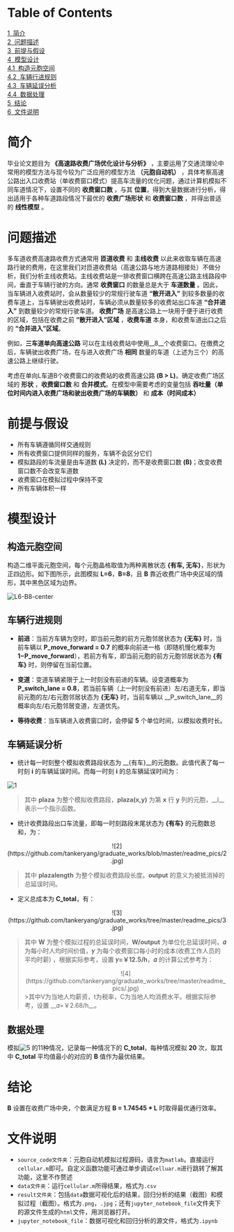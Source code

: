 
# Table of Contents
 <p><div class="lev1 toc-item"><a href="#简介" data-toc-modified-id="简介-1"><span class="toc-item-num">1&nbsp;&nbsp;</span>简介</a></div><div class="lev1 toc-item"><a href="#问题描述" data-toc-modified-id="问题描述-2"><span class="toc-item-num">2&nbsp;&nbsp;</span>问题描述</a></div><div class="lev1 toc-item"><a href="#前提与假设" data-toc-modified-id="前提与假设-3"><span class="toc-item-num">3&nbsp;&nbsp;</span>前提与假设</a></div><div class="lev1 toc-item"><a href="#模型设计" data-toc-modified-id="模型设计-4"><span class="toc-item-num">4&nbsp;&nbsp;</span>模型设计</a></div><div class="lev2 toc-item"><a href="#构造元胞空间" data-toc-modified-id="构造元胞空间-41"><span class="toc-item-num">4.1&nbsp;&nbsp;</span>构造元胞空间</a></div><div class="lev2 toc-item"><a href="#车辆行进规则" data-toc-modified-id="车辆行进规则-42"><span class="toc-item-num">4.2&nbsp;&nbsp;</span>车辆行进规则</a></div><div class="lev2 toc-item"><a href="#车辆延误分析" data-toc-modified-id="车辆延误分析-43"><span class="toc-item-num">4.3&nbsp;&nbsp;</span>车辆延误分析</a></div><div class="lev2 toc-item"><a href="#数据处理" data-toc-modified-id="数据处理-44"><span class="toc-item-num">4.4&nbsp;&nbsp;</span>数据处理</a></div><div class="lev1 toc-item"><a href="#结论" data-toc-modified-id="结论-5"><span class="toc-item-num">5&nbsp;&nbsp;</span>结论</a></div><div class="lev1 toc-item"><a href="#文件说明" data-toc-modified-id="文件说明-6"><span class="toc-item-num">6&nbsp;&nbsp;</span>文件说明</a></div>

# 简介

毕业论文题目为 __《高速路收费广场优化设计与分析》__ ，主要运用了交通流理论中常用的模型方法与现今较为广泛应用的模型方法 __（元胞自动机）__ ，具体考察高速公路出入口收费站（单收费窗口模式）提高车流量的优化问题，通过计算机模拟不同车道情况下，设置不同的 __收费窗口数__ ，与其 __位置__，得到大量数据进行分析，得出适用于各种车道路段情况下最优的 __收费广场形状__ 和 __收费窗口数__ ，并得出普适的 __线性模型__ 。

# 问题描述

多车道收费高速路收费方式通常用 __匝道收费__ 和 __主线收费__ 以此来收取车辆在高速路行驶的费用，在这里我们对匝道收费站（高速公路与地方道路相接处）不做分析，我们分析主线收费站。主线收费站是一排收费窗口横跨在高速公路主线路段中间，垂直于车辆行驶的方向。通常 __收费窗口__ 的数量总是大于 __车道数量__ 。因此，当车辆进入收费站时，会从数量较少的常规行驶车道 __“散开进入”__ 到较多数量的收费车道上，当车辆驶出收费站时，车辆必须从数量较多的收费站出口车道 __“合并进入”__ 到数量较少的常规行驶车道。 __收费广场__ 是高速公路上一块用于便于进行收费的区域，包括在收费之前 __“散开进入”区域__ ，__收费车道__ 本身，和收费车道出口之后的 __“合并进入”区域__。

例如，__三车道单向高速公路__ 可以在主线收费站中使用__8__个收费窗口。在缴费之后，车辆驶出收费广场，在与进入收费广场 __相同__ 数量的车道（上述为三个）的高速公路上继续行驶。

考虑在单向L车道B个收费窗口的收费站的收费高速公路 __(B > L)__。确定收费广场区域的 __形状__ ，__收费窗口数__ 和 __合并模式__。在模型中需要考虑的变量包括 __吞吐量（单位时间内进入收费广场和驶出收费广场的车辆数）__ 和 __成本（时间成本）__

# 前提与假设

* 所有车辆遵循同样交通规则
* 所有收费窗口提供同样的服务，车辆不会区分它们
* 模拟路段的车流量是由车道数 __(L)__ 决定的，而不是收费窗口数 __(B)__；改变收费窗口数不会改变车道数
* 收费窗口在模拟过程中保持不变
* 所有车辆体积一样

# 模型设计

## 构造元胞空间

构造二维平面元胞空间，每个元胞晶格取值为两种离散状态 __{有车, 无车}__，形状为正四边形。如下图所示，此图模拟 __L=6__，__B=8__，且 __B__ 靠近收费广场中央区域的情形，其中黑色区域为边界。

![L6-B8-center](https://github.com/tankeryang/graduate_works/tree/master/result/plaza.jpg)

## 车辆行进规则

* __前进__：当前方车辆为空时，即当前元胞的前方元胞邻居状态为 __{无车}__ 时，当前车辆以 __P_move_forward = 0.7__ 的概率向前进一格（即随机慢化概率为 __1−P_move_forward__），若前方有车，即当前元胞的前方元胞邻居状态为 __{有车}__ 时，则停留在当前位置。

* __变道__：变道车辆紧限于上一时刻没有前进的车辆。设变道概率为 __P_switch_lane = 0.8__，若当前车辆（上一时刻没有前进）左/右道无车，即当前元胞的左/右元胞邻居状态为 __{无车}__ 时，当前车辆以 __P_switch_lane__的概率向左/右元胞邻居变道，左道优先。

* __等待收费__：当车辆进入收费窗口时，会停留 __5__ 个单位时间，以模拟收费时长。

## 车辆延误分析

* 统计每一时刻整个模拟收费路段状态为 __{有车}__的元胞数。此值代表了每一时刻 __i__ 的车辆延误时间。而每一时刻 __i__ 的总车辆延误时间为：

![1](https://github.com/tankeryang/graduate_works/tree/master/readme_pics/1.jpg)

> 其中 __plaza__ 为整个模拟收费路段，__plaza(x,y)__ 为第 __x__ 行 __y__ 列的元胞，__l__表示一个指示函数。

* 统计收费路段出口车流量，即每一时刻路段末尾状态为 __{有车}__ 的元胞数总和，为：

<center>![2](https://github.com/tankeryang/graduate_works/blob/master/readme_pics/2.jpg)</center>

> 其中 __plazalength__ 为整个模拟收费路段长度。__output__ 的意义为被抵消掉的总延误时间。

* 定义总成本为 __C_total__，有：

<center>![3](https://github.com/tankeryang/graduate_works/tree/master/readme_pics/3.jpg)</center>

>其中 __W__ 为整个模拟过程的总延误时间，__W/output__ 为单位化总延误时间，__𝛼__
>为每小时人均时间价值，__𝛾__ 为每个收费窗口每小时的成本(收费工作人员的平均时薪)
>，根据实际参考，设置 __𝛾=￥12.5/h__，__𝛼__ 的计算公式参考为：
><center>![4](https://github.com/tankeryang/graduate_works/tree/master/readme_pics/.jpg)</center>
> >其中V为当地人均薪资，t为税率，C为当地人均消费水平。根据实际参考，设置 __𝛼=￥2.68/h__。

## 数据处理

模拟![5](https://github.com/tankeryang/graduate_works/tree/master/readme_pics/5.jpg)
的$11$种情况，记录每一种情况下的 __C_total__，每种情况模拟 __20__ 次，取其中 __C_total__ 平均值最小的对应的 __B__ 值作为最优结果。

# 结论

__B__ 设置在收费广场中央，个数满足方程 __B = 1.74545 * L__ 时取得最优通行效率。

# 文件说明

* ```source_code文件夹```：元胞自动机模拟过程源码，语言为```matlab```。直接运行```cellular.m```即可。自定义函数功能可通过单步调试```celluar.m```进行跳转了解其功能，这里不作赘述
* ```data文件夹```：运行```cellular.m```所得结果，格式为```.csv```
* ```result文件夹```：包括```data```数据可视化后的结果，回归分析的结果（截图）和模拟过程（截图）。格式为```.png```，```.jpg```；还有```jupyter_notebook_file```文件夹下的源文件生成的```html```文件，用浏览器打开。
* ```jupyter_notebook_file```：数据可视化和回归分析的源文件，格式为```.ipynb```
